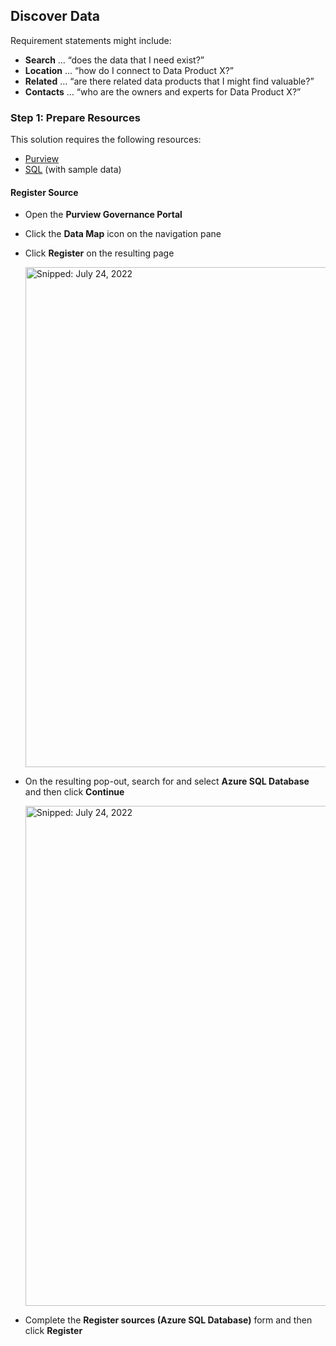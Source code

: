 ## Discover Data

Requirement statements might include:

* **Search** … “does the data that I need exist?”
* **Location** … “how do I connect to Data Product X?”
* **Related** … “are there related data products that I might find valuable?”
* **Contacts** … “who are the owners and experts for Data Product X?”

### Step 1: Prepare Resources

This solution requires the following resources:

* [Purview](PrepareResources_Purview.md)
* [SQL](PrepareResources_SQL.md) (with sample data)

#### Register Source

* Open the **Purview Governance Portal**
* Click the **Data Map** icon on the navigation pane
* Click **Register** on the resulting page

  <img src="https://user-images.githubusercontent.com/44923999/180648889-285b11ec-4bec-427b-afb4-931a1e0afe45.png" width="800" title="Snipped: July 24, 2022" />

* On the resulting pop-out, search for and select **Azure SQL Database** and then click **Continue**

  <img src="https://user-images.githubusercontent.com/44923999/180649034-fc466af5-9c13-4a47-b919-e4a2827b31fb.png" width="800" title="Snipped: July 24, 2022" />

* Complete the **Register sources (Azure SQL Database)** form and then click **Register**
